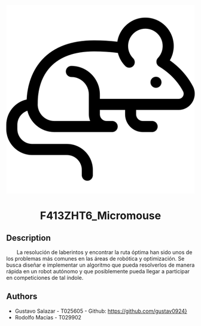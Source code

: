   ![Alt text](img/mouse.png "Mouse")
<p align="center">
  <h1 align="center">F413ZHT6_Micromouse</h1>
</p>

## Description
&emsp;&emsp;La resolución de laberintos y encontrar la ruta óptima han sido unos de los problemas más comunes en las áreas de robótica y optimización. Se busca diseñar e implementar un algoritmo que pueda resolverlos de manera rápida en un robot autónomo y que posiblemente pueda llegar a participar en competiciones de tal índole.


## Authors
- Gustavo Salazar - T025605 - Github: https://github.com/gustav0924}
- Rodolfo Macías - T029902 
